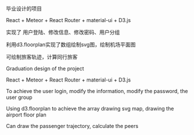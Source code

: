 毕业设计的项目

React + Meteor + React Router + material-ui + D3.js

实现了 用户登陆、修改信息、修改密码、用户分组

利用d3.floorplan实现了数组绘制svg图，绘制机场平面图

可绘制旅客轨迹，计算同行旅客



Graduation design of the project

React + Meteor + React Router + material-ui + D3.js

To achieve the user login, modify the information, modify the password, the user group

Using d3.floorplan to achieve the array drawing svg map, drawing the airport floor plan

Can draw the passenger trajectory, calculate the peers
